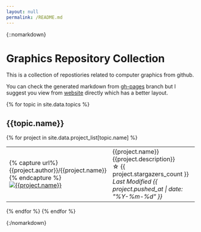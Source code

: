 ```yaml
---
layout: null
permalink: /README.md
---
```

{::nomarkdown}
# Graphics Repository Collection

This is a collection of repostiories related to computer graphics from github.

You can check the generated markdown from [gh-pages](https://github.com/crescent3983/GraphicsRepoCollection/blob/gh-pages/README.md) branch but I suggest you view from [website](https://crescent3983.github.io/GraphicsRepoCollection/) directly which has a better layout.

{% for topic in site.data.topics %}
## {{topic.name}}
{% for project in site.data.project_list[topic.name] %}
<table> <tbody> <tr> <td align="left" width=250>
{% capture url%}{{project.author}}/{{project.name}}{% endcapture %}
<a href="https://github.com/{{url}}"><img src="{{ project.image }}" alt="{{project.name}}"/></a></td>
<td align="left" width=600>{{project.name}}<br>
{{project.description}}<br>
☆ {{ project.stargazers_count }} <br>
<i>Last Modified {{ project.pushed_at | date: "%Y-%m-%d" }}</i> <br>
</td></tr></tbody></table>
{% endfor %}
{% endfor %}

{:/nomarkdown}